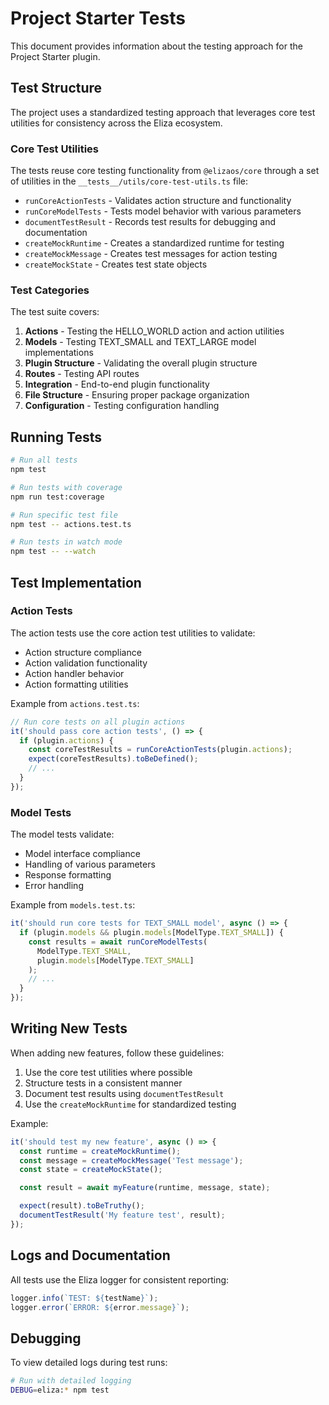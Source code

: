 # Project Starter Tests

This document provides information about the testing approach for the Project Starter plugin.

## Test Structure

The project uses a standardized testing approach that leverages core test utilities for consistency across the Eliza ecosystem.

### Core Test Utilities

The tests reuse core testing functionality from `@elizaos/core` through a set of utilities in the `__tests__/utils/core-test-utils.ts` file:

- `runCoreActionTests` - Validates action structure and functionality
- `runCoreModelTests` - Tests model behavior with various parameters
- `documentTestResult` - Records test results for debugging and documentation
- `createMockRuntime` - Creates a standardized runtime for testing
- `createMockMessage` - Creates test messages for action testing
- `createMockState` - Creates test state objects

### Test Categories

The test suite covers:

1. **Actions** - Testing the HELLO_WORLD action and action utilities
2. **Models** - Testing TEXT_SMALL and TEXT_LARGE model implementations
3. **Plugin Structure** - Validating the overall plugin structure
4. **Routes** - Testing API routes
5. **Integration** - End-to-end plugin functionality
6. **File Structure** - Ensuring proper package organization
7. **Configuration** - Testing configuration handling

## Running Tests

```bash
# Run all tests
npm test

# Run tests with coverage
npm run test:coverage

# Run specific test file
npm test -- actions.test.ts

# Run tests in watch mode
npm test -- --watch
```

## Test Implementation

### Action Tests

The action tests use the core action test utilities to validate:

- Action structure compliance
- Action validation functionality
- Action handler behavior
- Action formatting utilities

Example from `actions.test.ts`:

```typescript
// Run core tests on all plugin actions
it('should pass core action tests', () => {
  if (plugin.actions) {
    const coreTestResults = runCoreActionTests(plugin.actions);
    expect(coreTestResults).toBeDefined();
    // ...
  }
});
```

### Model Tests

The model tests validate:

- Model interface compliance
- Handling of various parameters
- Response formatting
- Error handling

Example from `models.test.ts`:

```typescript
it('should run core tests for TEXT_SMALL model', async () => {
  if (plugin.models && plugin.models[ModelType.TEXT_SMALL]) {
    const results = await runCoreModelTests(
      ModelType.TEXT_SMALL,
      plugin.models[ModelType.TEXT_SMALL]
    );
    // ...
  }
});
```

## Writing New Tests

When adding new features, follow these guidelines:

1. Use the core test utilities where possible
2. Structure tests in a consistent manner
3. Document test results using `documentTestResult`
4. Use the `createMockRuntime` for standardized testing

Example:

```typescript
it('should test my new feature', async () => {
  const runtime = createMockRuntime();
  const message = createMockMessage('Test message');
  const state = createMockState();

  const result = await myFeature(runtime, message, state);

  expect(result).toBeTruthy();
  documentTestResult('My feature test', result);
});
```

## Logs and Documentation

All tests use the Eliza logger for consistent reporting:

```typescript
logger.info(`TEST: ${testName}`);
logger.error(`ERROR: ${error.message}`);
```

## Debugging

To view detailed logs during test runs:

```bash
# Run with detailed logging
DEBUG=eliza:* npm test
```
